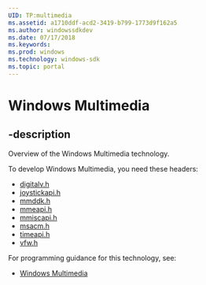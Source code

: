 ```yaml
---
UID: TP:multimedia
ms.assetid: a1710ddf-acd2-3419-b799-1773d9f162a5
ms.author: windowssdkdev
ms.date: 07/17/2018
ms.keywords: 
ms.prod: windows
ms.technology: windows-sdk
ms.topic: portal
---
```


# Windows Multimedia

## -description

Overview of the Windows Multimedia technology.

To develop Windows Multimedia, you need these headers:

 * [digitalv.h](../digitalv/index.md)
 * [joystickapi.h](../joystickapi/index.md)
 * [mmddk.h](../mmddk/index.md)
 * [mmeapi.h](../mmeapi/index.md)
 * [mmiscapi.h](../mmiscapi/index.md)
 * [msacm.h](../msacm/index.md)
 * [timeapi.h](../timeapi/index.md)
 * [vfw.h](../vfw/index.md)

For programming guidance for this technology, see:
* [Windows Multimedia](/windows/desktop/multimedia)

